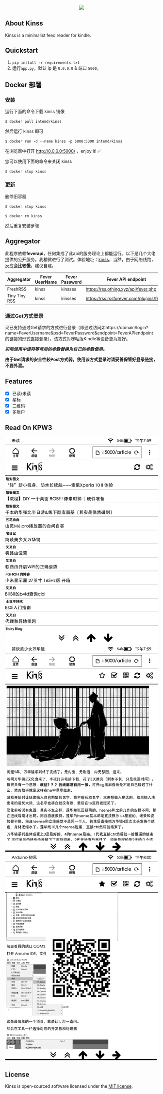 <p align="center"><img src="https://i.loli.net/2020/03/06/Q8dyDxz63OKbZml.png"></p>

## About Kinss
Kinss is a minimalist feed reader for kindle.

## Quickstart
1. `pip install -r requirements.txt`
2. 运行`app.py`，默认 ip 是 `0.0.0.0` & 端口 `5000`。

## Docker 部署
### 安装
运行下面的命令下载 kinss 镜像

`$ docker pull intemd/kinss`

然后运行 kinss 即可

`$ docker run -d --name kinss -p 5000:5000 intemd/kinss`

在浏览器中打开 http://0.0.0.0:5000/ ，enjoy it! ✅

您可以使用下面的命令来关闭 kinss

`$ docker stop kinss`
### 更新
删除旧容器

`$ docker stop kinss`

`$ docker rm kinss`

然后重复安装步骤

## Aggregator
此程序依赖**feverapi**，任何集成了此api的服务理论上都能运行。以下是几个大佬提供的公开服务，我稍微进行了测试。体验地址：[kinss](https://kinss.herokuapp.com)，当然，由于网络线路，反应**会比较慢**。建议自建。

|Aggregator|Fever UesrName|Fever Password|Fever API endpoint|thanks to|
|  ----  | ----  |--------|  ----  | ----  |
|FreshRSS|kinss|kinsses|https://rss.othing.xyz/api/fever.php|@yzqzss|
|Tiny Tiny RSS|kinss|kinsses|https://rss.rssforever.com/plugins/fever/|@stilleshan|

### 通过Get方式登录
现已支持通过Get请求的方式进行登录（即通过访问如https://domain/login?name=FeverUsername&psd=FeverPassword&endpoint=FeverAPIendpoint 的链接的形式直接登录），该方式对咪咕版Kindle等设备更为友好。

***实际使用中请将等号后的参数替换为自己的参数使用。***


**由于Get请求的安全性较Post方式弱，使用该方式登录时请妥善保管好登录链接，不要外泄。**

## Features
- [x] 已读/未读
- [x] 星标
- [x] 二维码
- [x] 多账户

## Read On KPW3
![](assets/1.png)
![](assets/2.png)
![](assets/5.png)

## License
Kinss is open-sourced software licensed under the [MIT license](https://opensource.org/licenses/MIT).

